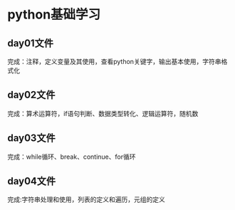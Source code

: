 python基础学习
===
day01文件
------
完成：注释，定义变量及其使用，查看python关键字，输出基本使用，字符串格式化

day02文件
------
完成：算术运算符，if语句判断、数据类型转化、逻辑运算符，随机数

day03文件
------
完成：while循环、break、continue、for循环

day04文件
------
完成:字符串处理和使用，列表的定义和遍历，元组的定义


